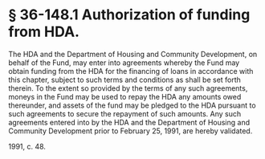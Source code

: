 # § 36-148.1 Authorization of funding from HDA.

<p>The HDA and the Department of Housing and Community Development, on behalf of the Fund, may enter into agreements whereby the Fund may obtain funding from the HDA for the financing of loans in accordance with this chapter, subject to such terms and conditions as shall be set forth therein. To the extent so provided by the terms of any such agreements, moneys in the Fund may be used to repay the HDA any amounts owed thereunder, and assets of the fund may be pledged to the HDA pursuant to such agreements to secure the repayment of such amounts. Any such agreements entered into by the HDA and the Department of Housing and Community Development prior to February 25, 1991, are hereby validated.</p><p>1991, c. 48.</p>
